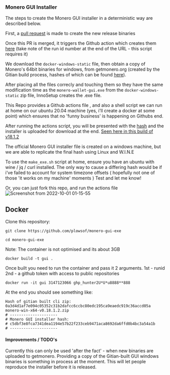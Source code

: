 
### Monero GUI Installer

The steps to create the Monero GUI installer in a deterministic way are described below.

First, a [pull request](https://github.com/monero-project/monero-gui/pull/4042) is made to create the new release binaries 

Once this PR is merged, it triggers the Github action which creates them [here](https://github.com/monero-project/monero-gui/actions/runs/3147123066) (take note of the run id number at the end of the URL - this script requires it)

We download the `docker-windows-static` file, then obtain a copy of Monero's 64bit binaries for windows, from getmonero.org (created by the Gitian build process, hashes of which can be found [here](https://github.com/monero-project/gitian.sigs)).

After placing all the files correcly and touching them so they have the same modification time as the `monero-wallet-gui.exe` from the `docker-windows-static` zip file, InnoSetup creates the .exe file.

This Repo provides a Github actions file , and also a shell script we can run at home on our ubuntu 20.04 machine (yes, i'll create a docker at some point) which ensures that no 'funny business' is happening on Githubs end.

After running the actions script, you will be presented with the [hash](https://github.com/plowsof/monero-gui-exe/actions/runs/3162064376/jobs/5148317773#step:5:15) and the installer is uploaded for download at the end. [Seen here in this build of v18.1.2](https://github.com/plowsof/monero-gui-exe/actions/runs/3162064376)

The official Monero GUI installer file is created on a windows machine, but we are able to replicate the final hash using Linux and W.I.N.E

To use the `make_exe.sh` script at home, ensure you have an ubuntu with wine / jq / curl installed. The only way to cause a differing hash would be if i've failed to account for system timezone offsets ( hopefully not one of those 'it works on my machine' moments ) Test and let me know!

Or, you can just fork this repo, and run the actions file      
![Screenshot from 2022-10-01 01-15-55](https://user-images.githubusercontent.com/77655812/193374469-2ca675f0-fd43-4462-81de-5b753b8893db.png)

## Docker
Clone this repository:
```
git clone https://github.com/plowsof/monero-gui-exe
```
```
cd monero-gui-exe
```
Note: The container is not optimised and its about 3GB
```
docker build -t gui .
```
Once built you need to run the container and pass it 2 arguments.
1st - runid
2nd - a github token with access to public repositories
```
docker run -it gui 3147123066 ghp_hunter2U*U*u8888**888
```
At the end you should see something like:
```
Hash of gitian built cli zip:
0a3d4d1af7e094c05352c31b2dafcc6ccbc80edc195ca9eaedc919c36accd05a  monero-win-x64-v0.18.1.2.zip
# ---------------------
# Monero GUI installer hash:
# c5dbf3e8fca7341dea1194e57b22f233ceb9471aca8692da6ffd0b4bc3a54a1b
# ---------------------
```
#### Improvements / TODO's

Currently this can only be used 'after the fact' - when new binaries are uploaded to getmonero. Providing a copy of the Gitian-built GUI windows binaries is something in process at the moment. This will let people reproduce the installer before it is released. 
